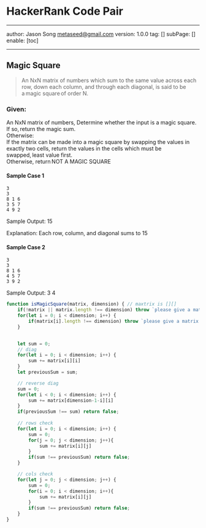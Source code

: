 # HackerRank Code Pair
---
author: Jason Song <metaseed@gmail.com>
version: 1.0.0
tag: []
subPage: []
enable: [toc]

---

## Magic Square
> An NxN matrix of numbers which sum to the same value across each row, down each column, and through each diagonal, is said to be a magic square of order N.   

### Given: 
An NxN matrix of numbers, Determine whether the input is a magic square.  If so, return the magic sum.      
Otherwise:     
If the matrix can be made into a magic square by swapping the values in exactly two cells, return the values in the cells which must be swapped, least value first.   
Otherwise, return NOT A MAGIC SQUARE 

#### Sample Case 1

    3    
    3    
    8 1 6    
    3 5 7    
    4 9 2    

Sample Output: 15 

Explanation:  Each row, column, and diagonal sums to 15

#### Sample Case 2

    3 
    3 
    8 1 6    
    4 5 7    
    3 9 2 

Sample Output: 
3 4 

```js
function isMagicSquare(matrix, dimension) { // maxtrix is [][]
    if(!matrix || matrix.length !== dimension) throw `please give a matrix of ${dimension} rows`
    for(let i = 0; i < dimension; i++) {
        if(matrix[i].length !== dimension) throw `please give a matrix that has ${dimension} columns in row ${i}`;
    }

    
    let sum = 0;
    // diag
    for(let i = 0; i < dimension; i++) {
        sum += matrix[i][i]
    }
    let previousSum = sum;

    // reverse diag
    sum = 0;
    for(let i < 0; i < dimension; i++) {
        sum += matrix[dimension-1-i][i]
    }
    if(previousSum !== sum) return false;
    
    // rows check
    for(let i = 0; i < dimension; i++) {
        sum = 0;
        for(j = 0; j < dimension; j++){
            sum += matrix[i][j]
        }
        if(sum !== previousSum) return false;
    }

    // cols check
    for(let j = 0; j < dimension; j++) {
        sum = 0;
        for(i = 0; i < dimension; i++){
            sum += matrix[i][j]
        }
        if(sum !== previousSum) return false;
    }
}
```